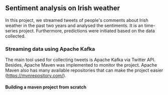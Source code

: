 ## Sentiment analysis on Irish weather

In this project, we streamed tweets of people's comments about Irish weather in the past two years and analysed the sentiments. It is an time-series project. Furthermore, predictions were initiated based on the data collected.

### Streaming data using Apache Kafka
The main tool used for collecting tweets is Apache Kafka via Twitter API. Besides, Apache Maven was implemented to monitor the project. Apache Maven also has many available repositories that can make the project easier (https://mvnrepository.com/).

#### Building a maven project from scratch


